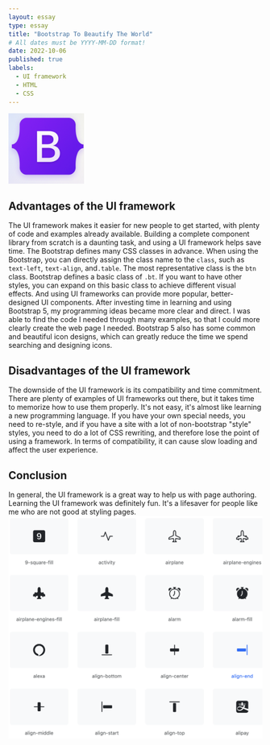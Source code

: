 ```yaml
---
layout: essay
type: essay
title: "Bootstrap To Beautify The World"
# All dates must be YYYY-MM-DD format!
date: 2022-10-06
published: true
labels:
  - UI framework
  - HTML
  - CSS
---
```


<img class="img-fluid" src="../img/boostrap2.png" width="150px">

## Advantages of the UI framework

The UI framework makes it easier for new people to get started, with plenty of code and examples already available. Building a complete component library from scratch is a daunting task, and using a UI framework helps save time. The Bootstrap defines many CSS classes in advance. When using the Bootstrap, you can directly assign the class name to the `class`, such as `text-left`, `text-align`, and`.table`. The most representative class is the `btn` class. Bootstrap defines a basic class of `.bt`. If you want to have other styles, you can expand on this basic class to achieve different visual effects. And using UI frameworks can provide more popular, better-designed UI components. After investing time in learning and using Bootstrap 5, my programming ideas became more clear and direct. I was able to find the code I needed through many examples, so that I could more clearly create the web page I needed. Bootstrap 5 also has some common and beautiful icon designs, which can greatly reduce the time we spend searching and designing icons.

## Disadvantages of the UI framework

The downside of the UI framework is its compatibility and time commitment. There are plenty of examples of UI frameworks out there, but it takes time to memorize how to use them properly. It's not easy, it's almost like learning a new programming language. If you have your own special needs, you need to re-style, and if you have a site with a lot of non-bootstrap "style" styles, you need to do a lot of CSS rewriting, and therefore lose the point of using a framework. In terms of compatibility, it can cause slow loading and affect the user experience.

## Conclusion
In general, the UI framework is a great way to help us with page authoring. Learning the UI framework was definitely fun. It's a lifesaver for people like me who are not good at styling pages.
<img class="img-fluid" src="../img/boostrap1.png">



